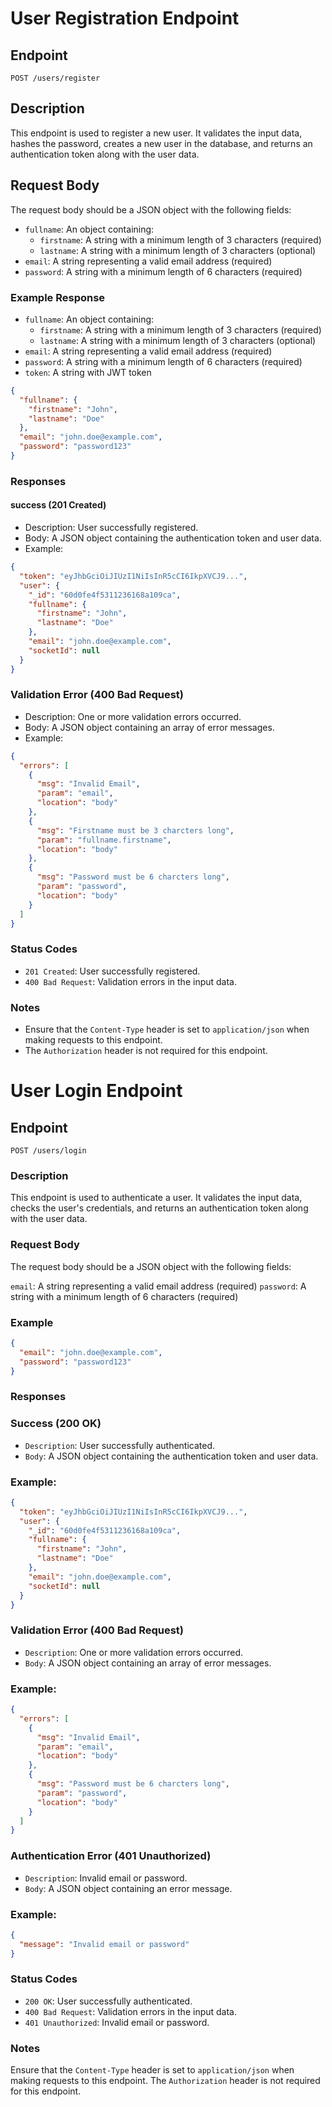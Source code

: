 # User Registration Endpoint

## Endpoint
`POST /users/register`

## Description
This endpoint is used to register a new user. It validates the input data, hashes the password, creates a new user in the database, and returns an authentication token along with the user data.

## Request Body
The request body should be a JSON object with the following fields:
- `fullname`: An object containing:
  - `firstname`: A string with a minimum length of 3 characters (required)
  - `lastname`: A string with a minimum length of 3 characters (optional)
- `email`: A string representing a valid email address (required)
- `password`: A string with a minimum length of 6 characters (required)

### Example Response

- `fullname`: An object containing:
  - `firstname`: A string with a minimum length of 3 characters (required)
  - `lastname`: A string with a minimum length of 3 characters (optional)
- `email`: A string representing a valid email address (required)
- `password`: A string with a minimum length of 6 characters (required)
- `token`: A string with JWT token

```json
{
  "fullname": {
    "firstname": "John",
    "lastname": "Doe"
  },
  "email": "john.doe@example.com",
  "password": "password123"
} 
```

### Responses

#### success (201 Created)

- Description: User successfully registered.
- Body: A JSON object containing the authentication token and user data.
- Example:
```JSON
{
  "token": "eyJhbGciOiJIUzI1NiIsInR5cCI6IkpXVCJ9...",
  "user": {
    "_id": "60d0fe4f5311236168a109ca",
    "fullname": {
      "firstname": "John",
      "lastname": "Doe"
    },
    "email": "john.doe@example.com",
    "socketId": null
  }
}
```
### Validation Error (400 Bad Request)

- Description: One or more validation errors occurred.
- Body: A JSON object containing an array of error messages.
- Example:
```JSON 
{
  "errors": [
    {
      "msg": "Invalid Email",
      "param": "email",
      "location": "body"
    },
    {
      "msg": "Firstname must be 3 charcters long",
      "param": "fullname.firstname",
      "location": "body"
    },
    {
      "msg": "Password must be 6 charcters long",
      "param": "password",
      "location": "body"
    }
  ]
}
```
### Status Codes
- `201 Created`: User successfully registered.
- `400 Bad Request`: Validation errors in the input data.
### Notes
- Ensure that the `Content-Type` header is set to `application/json` when making requests to this endpoint.
- The `Authorization` header is not required for this endpoint.

# User Login Endpoint
## Endpoint
 `POST /users/login`

### Description
This endpoint is used to authenticate a user. It validates the input data, checks the user's credentials, and returns an authentication token along with the user data.

### Request Body
The request body should be a JSON object with the following fields:

`email`: A string representing a valid email address (required)
`password`: A string with a minimum length of 6 characters (required)
### Example

```JSON
{
  "email": "john.doe@example.com",
  "password": "password123"
}
```
### Responses
### Success (200 OK)
- `Description`: User successfully authenticated.
- `Body`: A JSON object containing the authentication token and user data.
### Example:
```JSON
{
  "token": "eyJhbGciOiJIUzI1NiIsInR5cCI6IkpXVCJ9...",
  "user": {
    "_id": "60d0fe4f5311236168a109ca",
    "fullname": {
      "firstname": "John",
      "lastname": "Doe"
    },
    "email": "john.doe@example.com",
    "socketId": null
  }
}
```
### Validation Error (400 Bad Request)
- `Description`: One or more validation errors occurred.
- `Body`: A JSON object containing an array of error messages.
### Example:
```JSON 
{
  "errors": [
    {
      "msg": "Invalid Email",
      "param": "email",
      "location": "body"
    },
    {
      "msg": "Password must be 6 charcters long",
      "param": "password",
      "location": "body"
    }
  ]
}
```
### Authentication Error (401 Unauthorized)
- `Description`: Invalid email or password.
- `Body`: A JSON object containing an error message.
### Example:
```JSON 
{
  "message": "Invalid email or password"
}
```
### Status Codes
- `200 OK`: User successfully authenticated.
- `400 Bad Request`: Validation errors in the input data.
- `401 Unauthorized`: Invalid email or password.
### Notes
Ensure that the `Content-Type` header is set to `application/json` when making requests to this endpoint.
The `Authorization` header is not required for this endpoint.